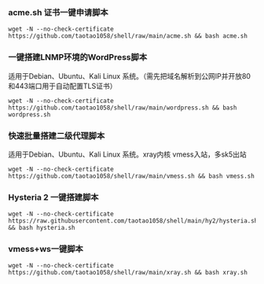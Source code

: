 ###  acme.sh 证书一键申请脚本



```
wget -N --no-check-certificate https://github.com/taotao1058/shell/raw/main/acme.sh && bash acme.sh
```


###  一键搭建LNMP环境的WordPress脚本

适用于Debian、Ubuntu、Kali Linux 系统。（需先把域名解析到公网IP并开放80和443端口用于自动配置TLS证书）

```
wget -N --no-check-certificate https://github.com/taotao1058/shell/raw/main/wordpress.sh && bash wordpress.sh
```


###  快速批量搭建二级代理脚本

适用于Debian、Ubuntu、Kali Linux 系统。xray内核 vmess入站，多sk5出站

```
wget -N --no-check-certificate https://github.com/taotao1058/shell/raw/main/vmess.sh && bash vmess.sh
```

### Hysteria 2 一键搭建脚本

```
wget -N --no-check-certificate https://raw.githubusercontent.com/taotao1058/shell/main/hy2/hysteria.sh && bash hysteria.sh
```

### vmess+ws一键脚本
```
wget -N --no-check-certificate https://github.com/taotao1058/shell/raw/main/xray.sh && bash xray.sh
```
